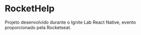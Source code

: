 # RocketHelp
Projeto desenvolvido durante o Ignite Lab React Native, evento proporcionado pela Rocketseat.
